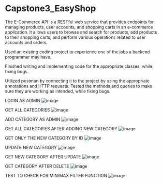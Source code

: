 # Capstone3_EasyShop

The E-Commerce API is a RESTful web service that provides endpoints for managing products, user accounts, and shopping carts in an e-commerce application. It allows users to browse and search for products, add products to their shopping carts, and perform various operations related to user accounts and orders.

Used an existing coding project to experience one of the jobs a backend programmer may have.

Finished writing and implementing code for the appropriate classes, while fixing bugs.

Utilized postman by connecting it to the project by using the appropriate annotations and HTTP requests.
	Tested the methods and queries to make sure they are working as intended, while fixing bugs. 


LOGIN AS ADMIN
![image](https://github.com/seolah97/Capstone3_EasyShop/assets/130181133/5a31792e-df6c-4cb0-a133-a99b45c33337)


GET ALL CATEGORIES
![image](https://github.com/seolah97/Capstone3_EasyShop/assets/130181133/573e79da-1b4e-419f-946f-e6e8473e9191)


ADD CATEGORY AS ADMIN
![image](https://github.com/seolah97/Capstone3_EasyShop/assets/130181133/503a2e3c-ca0e-48c5-baf2-5b28df32357d)


GET ALL CATEGORIES AFTER ADDING NEW CATEGORY
![image](https://github.com/seolah97/Capstone3_EasyShop/assets/130181133/accbc205-79fa-4cc2-a7f8-558614826c09)


GET ONLY THE NEW CATEGORY BY ID
![image](https://github.com/seolah97/Capstone3_EasyShop/assets/130181133/46b98afa-0aa8-4676-bef7-a9a63299c7d1)


UPDATE NEW CATEGORY
![image](https://github.com/seolah97/Capstone3_EasyShop/assets/130181133/432886d8-75c8-4b79-9523-97e14b5f2586)

GET NEW CATEGORY AFTER UPDATE
![image](https://github.com/seolah97/Capstone3_EasyShop/assets/130181133/b3114da8-4189-4038-a409-e35aba931c39)


GET CATEGORY AFTER DELETE
![image](https://github.com/seolah97/Capstone3_EasyShop/assets/130181133/aa650109-18cc-41d7-a0d4-1dfe1f1eb040)


TEST TO CHECK FOR MIN/MAX FILTER FUNCTION 
![image](https://github.com/seolah97/Capstone3_EasyShop/assets/130181133/d3ecebc8-1699-4f19-a4cd-6bbeaa595b02)














